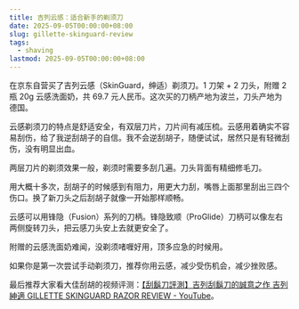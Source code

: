 ```yaml
---
title: 吉列云感：适合新手的剃须刀
date: 2025-09-05T00:00:00+08:00
slug: gillette-skinguard-review
tags:
  - shaving
lastmod: 2025-09-05T00:00:00+08:00
---
```


在京东自营买了吉列云感（SkinGuard，绅适）剃须刀。1 刀架 + 2 刀头，附赠 2 瓶 20g 云感洗面奶，共 69.7 元人民币。这次买的刀柄产地为波兰，刀头产地为德国。

云感剃须刀的特点是舒适安全，有双层刀片，刀片间有减压梳。云感用着确实不容易刮伤，给了我逆刮胡子的自信。我不会逆刮胡子，随便试试，居然只是有轻微刮伤，没有明显出血。

两层刀片的剃须效果一般，剃须时需要多刮几遍。刀头背面有精细修毛刀。

用大概十多次，刮胡子的时候感到有阻力，用更大力刮，嘴唇上面那里刮出三四个伤口。换了新刀头之后刮胡子就像一开始那样顺畅。

云感可以用锋隐（Fusion）系列的刀柄。锋隐致顺（ProGlide）刀柄可以像左右两侧旋转刀头，把云感刀头安上去就更安全了。

附赠的云感洗面奶难闻，没剃须啫喱好用，顶多应急的时候用。

如果你是第一次尝试手动剃须刀，推荐你用云感，减少受伤机会，减少挫败感。

最后推荐大家看大佳刮胡的视频评测：[【刮鬍刀評測】吉列刮鬍刀的誠意之作 吉列紳適 GILLETTE SKINGUARD RAZOR REVIEW - YouTube](https://www.youtube.com/watch?v=1rJXkzFFuMI)。